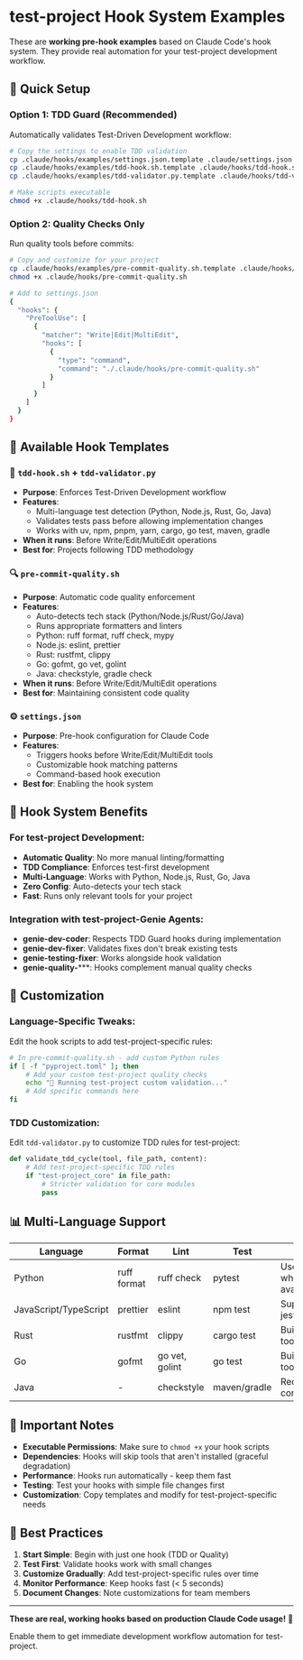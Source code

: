 # test-project Hook System Examples

These are **working pre-hook examples** based on Claude Code's hook system. They provide real automation for your test-project development workflow.

## 🚀 Quick Setup

### Option 1: TDD Guard (Recommended)
Automatically validates Test-Driven Development workflow:

```bash
# Copy the settings to enable TDD validation
cp .claude/hooks/examples/settings.json.template .claude/settings.json
cp .claude/hooks/examples/tdd-hook.sh.template .claude/hooks/tdd-hook.sh
cp .claude/hooks/examples/tdd-validator.py.template .claude/hooks/tdd-validator.py

# Make scripts executable
chmod +x .claude/hooks/tdd-hook.sh
```

### Option 2: Quality Checks Only
Run quality tools before commits:

```bash
# Copy and customize for your project
cp .claude/hooks/examples/pre-commit-quality.sh.template .claude/hooks/pre-commit-quality.sh
chmod +x .claude/hooks/pre-commit-quality.sh

# Add to settings.json
{
  "hooks": {
    "PreToolUse": [
      {
        "matcher": "Write|Edit|MultiEdit",
        "hooks": [
          {
            "type": "command", 
            "command": "./.claude/hooks/pre-commit-quality.sh"
          }
        ]
      }
    ]
  }
}
```

## 📁 Available Hook Templates

### 🧪 `tdd-hook.sh` + `tdd-validator.py`
- **Purpose**: Enforces Test-Driven Development workflow
- **Features**: 
  - Multi-language test detection (Python, Node.js, Rust, Go, Java)
  - Validates tests pass before allowing implementation changes
  - Works with uv, npm, pnpm, yarn, cargo, go test, maven, gradle
- **When it runs**: Before Write/Edit/MultiEdit operations
- **Best for**: Projects following TDD methodology

### 🔍 `pre-commit-quality.sh` 
- **Purpose**: Automatic code quality enforcement
- **Features**:
  - Auto-detects tech stack (Python/Node.js/Rust/Go/Java)
  - Runs appropriate formatters and linters
  - Python: ruff format, ruff check, mypy
  - Node.js: eslint, prettier
  - Rust: rustfmt, clippy
  - Go: gofmt, go vet, golint
  - Java: checkstyle, gradle check
- **When it runs**: Before Write/Edit/MultiEdit operations  
- **Best for**: Maintaining consistent code quality

### ⚙️ `settings.json`
- **Purpose**: Pre-hook configuration for Claude Code
- **Features**: 
  - Triggers hooks before Write/Edit/MultiEdit tools
  - Customizable hook matching patterns
  - Command-based hook execution
- **Best for**: Enabling the hook system

## 🎯 Hook System Benefits

### For test-project Development:
- **Automatic Quality**: No more manual linting/formatting
- **TDD Compliance**: Enforces test-first development
- **Multi-Language**: Works with Python, Node.js, Rust, Go, Java
- **Zero Config**: Auto-detects your tech stack
- **Fast**: Runs only relevant tools for your project

### Integration with test-project-Genie Agents:
- **genie-dev-coder**: Respects TDD Guard hooks during implementation
- **genie-dev-fixer**: Validates fixes don't break existing tests
- **genie-testing-fixer**: Works alongside hook validation
- **genie-quality-*****: Hooks complement manual quality checks

## 🔧 Customization

### Language-Specific Tweaks:
Edit the hook scripts to add test-project-specific rules:

```bash
# In pre-commit-quality.sh - add custom Python rules
if [ -f "pyproject.toml" ]; then
    # Add your custom test-project quality checks
    echo "🎯 Running test-project custom validation..."
    # Add specific commands here
fi
```

### TDD Customization:
Edit `tdd-validator.py` to customize TDD rules for test-project:

```python
def validate_tdd_cycle(tool, file_path, content):
    # Add test-project-specific TDD rules
    if "test-project_core" in file_path:
        # Stricter validation for core modules
        pass
```

## 📊 Multi-Language Support

| Language | Format | Lint | Test | Notes |
|----------|--------|------|------|-------|
| Python | ruff format | ruff check | pytest | Uses uv when available |
| JavaScript/TypeScript | prettier | eslint | npm test | Supports jest, vitest |  
| Rust | rustfmt | clippy | cargo test | Built-in tooling |
| Go | gofmt | go vet, golint | go test | Built-in tooling |
| Java | - | checkstyle | maven/gradle | Requires configuration |

## 🚨 Important Notes

- **Executable Permissions**: Make sure to `chmod +x` your hook scripts
- **Dependencies**: Hooks will skip tools that aren't installed (graceful degradation)
- **Performance**: Hooks run automatically - keep them fast
- **Testing**: Test your hooks with simple file changes first
- **Customization**: Copy templates and modify for test-project-specific needs

## 🌟 Best Practices

1. **Start Simple**: Begin with just one hook (TDD or Quality)
2. **Test First**: Validate hooks work with small changes
3. **Customize Gradually**: Add test-project-specific rules over time
4. **Monitor Performance**: Keep hooks fast (< 5 seconds)
5. **Document Changes**: Note customizations for team members

---

**These are real, working hooks based on production Claude Code usage!** 🎯

Enable them to get immediate development workflow automation for test-project.